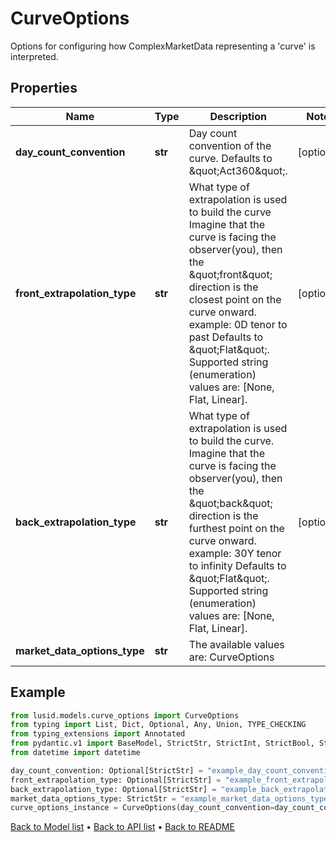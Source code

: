 # CurveOptions

Options for configuring how ComplexMarketData representing a 'curve' is interpreted.
## Properties
Name | Type | Description | Notes
------------ | ------------- | ------------- | -------------
**day_count_convention** | **str** | Day count convention of the curve. Defaults to \&quot;Act360\&quot;. | [optional] 
**front_extrapolation_type** | **str** | What type of extrapolation is used to build the curve  Imagine that the curve is facing the observer(you), then the \&quot;front\&quot; direction is the closest point on the curve onward.    example: 0D tenor to past  Defaults to \&quot;Flat\&quot;. Supported string (enumeration) values are: [None, Flat, Linear]. | [optional] 
**back_extrapolation_type** | **str** | What type of extrapolation is used to build the curve.    Imagine that the curve is facing the observer(you), then the \&quot;back\&quot; direction is the furthest point on the curve onward.  example: 30Y tenor to infinity    Defaults to \&quot;Flat\&quot;. Supported string (enumeration) values are: [None, Flat, Linear]. | [optional] 
**market_data_options_type** | **str** | The available values are: CurveOptions | 
## Example

```python
from lusid.models.curve_options import CurveOptions
from typing import List, Dict, Optional, Any, Union, TYPE_CHECKING
from typing_extensions import Annotated
from pydantic.v1 import BaseModel, StrictStr, StrictInt, StrictBool, StrictFloat, StrictBytes, Field, validator, ValidationError, conlist, constr
from datetime import datetime

day_count_convention: Optional[StrictStr] = "example_day_count_convention"
front_extrapolation_type: Optional[StrictStr] = "example_front_extrapolation_type"
back_extrapolation_type: Optional[StrictStr] = "example_back_extrapolation_type"
market_data_options_type: StrictStr = "example_market_data_options_type"
curve_options_instance = CurveOptions(day_count_convention=day_count_convention, front_extrapolation_type=front_extrapolation_type, back_extrapolation_type=back_extrapolation_type, market_data_options_type=market_data_options_type)

```

[Back to Model list](../README.md#documentation-for-models) &#8226; [Back to API list](../README.md#documentation-for-api-endpoints) &#8226; [Back to README](../README.md)

